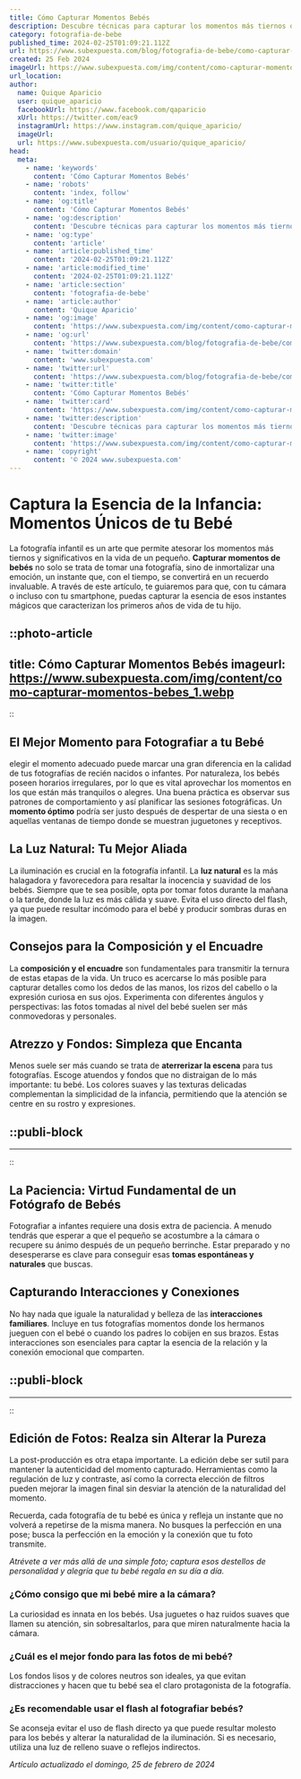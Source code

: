 ```yaml
---
title: Cómo Capturar Momentos Bebés
description: Descubre técnicas para capturar los momentos más tiernos de tu bebé. Fotos inolvidables que contarán su historia única.
category: fotografia-de-bebe
published_time: 2024-02-25T01:09:21.112Z
url: https://www.subexpuesta.com/blog/fotografia-de-bebe/como-capturar-momentos-bebes
created: 25 Feb 2024
imageUrl: https://www.subexpuesta.com/img/content/como-capturar-momentos-bebes_1.webp
url_location:
author:
  name: Quique Aparicio
  user: quique_aparicio
  facebookUrl: https://www.facebook.com/qaparicio
  xUrl: https://twitter.com/eac9
  instagramUrl: https://www.instagram.com/quique_aparicio/
  imageUrl: 
  url: https://www.subexpuesta.com/usuario/quique_aparicio/
head:
  meta:
    - name: 'keywords'
      content: 'Cómo Capturar Momentos Bebés'
    - name: 'robots'
      content: 'index, follow'
    - name: 'og:title'
      content: 'Cómo Capturar Momentos Bebés'
    - name: 'og:description'
      content: 'Descubre técnicas para capturar los momentos más tiernos de tu bebé. Fotos inolvidables que contarán su historia única.'
    - name: 'og:type'
      content: 'article'
    - name: 'article:published_time'
      content: '2024-02-25T01:09:21.112Z'
    - name: 'article:modified_time'
      content: '2024-02-25T01:09:21.112Z'
    - name: 'article:section'
      content: 'fotografia-de-bebe'
    - name: 'article:author'
      content: 'Quique Aparicio'
    - name: 'og:image'
      content: 'https://www.subexpuesta.com/img/content/como-capturar-momentos-bebes_1.webp'
    - name: 'og:url'
      content: 'https://www.subexpuesta.com/blog/fotografia-de-bebe/como-capturar-momentos-bebes'
    - name: 'twitter:domain'
      content: 'www.subexpuesta.com'
    - name: 'twitter:url'
      content: 'https://www.subexpuesta.com/blog/fotografia-de-bebe/como-capturar-momentos-bebes'
    - name: 'twitter:title'
      content: 'Cómo Capturar Momentos Bebés'
    - name: 'twitter:card'
      content: 'https://www.subexpuesta.com/img/content/como-capturar-momentos-bebes_1.webp'
    - name: 'twitter:description'
      content: 'Descubre técnicas para capturar los momentos más tiernos de tu bebé. Fotos inolvidables que contarán su historia única.'
    - name: 'twitter:image'
      content: 'https://www.subexpuesta.com/img/content/como-capturar-momentos-bebes_1.webp'
    - name: 'copyright'
      content: '© 2024 www.subexpuesta.com'
---
```

# Captura la Esencia de la Infancia: Momentos Únicos de tu Bebé

La fotografía infantil es un arte que permite atesorar los momentos más tiernos y significativos en la vida de un pequeño. **Capturar momentos de bebés** no solo se trata de tomar una fotografía, sino de inmortalizar una emoción, un instante que, con el tiempo, se convertirá en un recuerdo invaluable. A través de este artículo, te guiaremos para que, con tu cámara o incluso con tu smartphone, puedas capturar la esencia de esos instantes mágicos que caracterizan los primeros años de vida de tu hijo.


::photo-article
---
title: Cómo Capturar Momentos Bebés
imageurl: https://www.subexpuesta.com/img/content/como-capturar-momentos-bebes_1.webp
---
::



## El Mejor Momento para Fotografiar a tu Bebé

elegir el momento adecuado puede marcar una gran diferencia en la calidad de tus fotografías de recién nacidos o infantes. Por naturaleza, los bebés poseen horarios irregulares, por lo que es vital aprovechar los momentos en los que están más tranquilos o alegres. Una buena práctica es observar sus patrones de comportamiento y así planificar las sesiones fotográficas. Un **momento óptimo** podría ser justo después de despertar de una siesta o en aquellas ventanas de tiempo donde se muestran juguetones y receptivos.

## La Luz Natural: Tu Mejor Aliada

La iluminación es crucial en la fotografía infantil. La **luz natural** es la más halagadora y favorecedora para resaltar la inocencia y suavidad de los bebés. Siempre que te sea posible, opta por tomar fotos durante la mañana o la tarde, donde la luz es más cálida y suave. Evita el uso directo del flash, ya que puede resultar incómodo para el bebé y producir sombras duras en la imagen.

## Consejos para la Composición y el Encuadre

La **composición y el encuadre** son fundamentales para transmitir la ternura de estas etapas de la vida. Un truco es acercarse lo más posible para capturar detalles como los dedos de las manos, los rizos del cabello o la expresión curiosa en sus ojos. Experimenta con diferentes ángulos y perspectivas: las fotos tomadas al nivel del bebé suelen ser más conmovedoras y personales.

## Atrezzo y Fondos: Simpleza que Encanta

Menos suele ser más cuando se trata de **aterrerizar la escena** para tus fotografías. Escoge atuendos y fondos que no distraigan de lo más importante: tu bebé. Los colores suaves y las texturas delicadas complementan la simplicidad de la infancia, permitiendo que la atención se centre en su rostro y expresiones.


  ::publi-block
  ---
  ---
  ::
  
  

## La Paciencia: Virtud Fundamental de un Fotógrafo de Bebés

Fotografiar a infantes requiere una dosis extra de paciencia. A menudo tendrás que esperar a que el pequeño se acostumbre a la cámara o recupere su ánimo después de un pequeño berrinche. Estar preparado y no desesperarse es clave para conseguir esas **tomas espontáneas y naturales** que buscas.

## Capturando Interacciones y Conexiones

No hay nada que iguale la naturalidad y belleza de las **interacciones familiares**. Incluye en tus fotografías momentos donde los hermanos jueguen con el bebé o cuando los padres lo cobijen en sus brazos. Estas interacciones son esenciales para captar la esencia de la relación y la conexión emocional que comparten.


  ::publi-block
  ---
  ---
  ::
  
  

## Edición de Fotos: Realza sin Alterar la Pureza

La post-producción es otra etapa importante. La edición debe ser sutil para mantener la autenticidad del momento capturado. Herramientas como la regulación de luz y contraste, así como la correcta elección de filtros pueden mejorar la imagen final sin desviar la atención de la naturalidad del momento.

Recuerda, cada fotografía de tu bebé es única y refleja un instante que no volverá a repetirse de la misma manera. No busques la perfección en una pose; busca la perfección en la emoción y la conexión que tu foto transmite. 

_Atrévete a ver más allá de una simple foto; captura esos destellos de personalidad y alegría que tu bebé regala en su día a día._

### ¿Cómo consigo que mi bebé mire a la cámara?

La curiosidad es innata en los bebés. Usa juguetes o haz ruidos suaves que llamen su atención, sin sobresaltarlos, para que miren naturalmente hacia la cámara.

### ¿Cuál es el mejor fondo para las fotos de mi bebé?

Los fondos lisos y de colores neutros son ideales, ya que evitan distracciones y hacen que tu bebé sea el claro protagonista de la fotografía.

### ¿Es recomendable usar el flash al fotografiar bebés?

Se aconseja evitar el uso de flash directo ya que puede resultar molesto para los bebés y alterar la naturalidad de la iluminación. Si es necesario, utiliza una luz de relleno suave o reflejos indirectos.

_Artículo actualizado el domingo, 25 de febrero de 2024_
